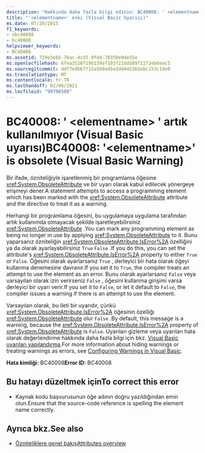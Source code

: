 ```yaml
---
description: "Hakkında daha fazla bilgi edinin: BC40008: ' <elementname> ' artık kullanılmıyor (Visual Basic uyarısı)"
title: "'<elementname>' eski (Visual Basic Uyarısı)"
ms.date: 07/20/2015
f1_keywords:
- vbc40008
- bc40008
helpviewer_keywords:
- BC40008
ms.assetid: 729e3eb5-76ac-4c55-9fdd-78350e0de55e
ms.openlocfilehash: 6fea3526f19b139af103f21ddd89f2272eb6eac5
ms.sourcegitcommit: ddf7edb67715a5b9a45e3dd44536dabc153c1de0
ms.translationtype: MT
ms.contentlocale: tr-TR
ms.lasthandoff: 02/06/2021
ms.locfileid: "99796580"
---
```

# <a name="bc40008-elementname-is-obsolete-visual-basic-warning"></a><span data-ttu-id="833d2-103">BC40008: ' \<elementname> ' artık kullanılmıyor (Visual Basic uyarısı)</span><span class="sxs-lookup"><span data-stu-id="833d2-103">BC40008: '\<elementname>' is obsolete (Visual Basic Warning)</span></span>

<span data-ttu-id="833d2-104">Bir ifade, özniteliğiyle işaretlenmiş bir programlama öğesine <xref:System.ObsoleteAttribute> ve bir uyarı olarak kabul edilecek yönergeye erişmeyi dener.</span><span class="sxs-lookup"><span data-stu-id="833d2-104">A statement attempts to access a programming element which has been marked with the <xref:System.ObsoleteAttribute> attribute and the directive to treat it as a warning.</span></span>

 <span data-ttu-id="833d2-105">Herhangi bir programlama öğesini, bu uygulamaya uygulama tarafından artık kullanımda olmayacak şekilde işaretleyebilirsiniz <xref:System.ObsoleteAttribute> .</span><span class="sxs-lookup"><span data-stu-id="833d2-105">You can mark any programming element as being no longer in use by applying <xref:System.ObsoleteAttribute> to it.</span></span> <span data-ttu-id="833d2-106">Bunu yaparsanız özniteliğin <xref:System.ObsoleteAttribute.IsError%2A> özelliğini ya da olarak ayarlayabilirsiniz `True` `False` .</span><span class="sxs-lookup"><span data-stu-id="833d2-106">If you do this, you can set the attribute's <xref:System.ObsoleteAttribute.IsError%2A> property to either `True` or `False`.</span></span> <span data-ttu-id="833d2-107">Öğesini olarak ayarlarsanız `True` , derleyici bir hata olarak öğeyi kullanma denemesine davranır.</span><span class="sxs-lookup"><span data-stu-id="833d2-107">If you set it to `True`, the compiler treats an attempt to use the element as an error.</span></span> <span data-ttu-id="833d2-108">Bunu olarak ayarlarsanız `False` veya varsayılan olarak izin verirseniz `False` , öğesini kullanma girişimi varsa derleyici bir uyarı verir.</span><span class="sxs-lookup"><span data-stu-id="833d2-108">If you set it to `False`, or let it default to `False`, the compiler issues a warning if there is an attempt to use the element.</span></span>

 <span data-ttu-id="833d2-109">Varsayılan olarak, bu ileti bir uyarıdır, çünkü <xref:System.ObsoleteAttribute.IsError%2A> öğesinin özelliği <xref:System.ObsoleteAttribute> olur `False` .</span><span class="sxs-lookup"><span data-stu-id="833d2-109">By default, this message is a warning, because the <xref:System.ObsoleteAttribute.IsError%2A> property of <xref:System.ObsoleteAttribute> is `False`.</span></span> <span data-ttu-id="833d2-110">Uyarıları gizleme veya uyarıları hata olarak değerlendirme hakkında daha fazla bilgi için bkz. [Visual Basic uyarıları yapılandırma](/visualstudio/ide/configuring-warnings-in-visual-basic).</span><span class="sxs-lookup"><span data-stu-id="833d2-110">For more information about hiding warnings or treating warnings as errors, see [Configuring Warnings in Visual Basic](/visualstudio/ide/configuring-warnings-in-visual-basic).</span></span>

 <span data-ttu-id="833d2-111">**Hata kimliği:** BC40008</span><span class="sxs-lookup"><span data-stu-id="833d2-111">**Error ID:** BC40008</span></span>

## <a name="to-correct-this-error"></a><span data-ttu-id="833d2-112">Bu hatayı düzeltmek için</span><span class="sxs-lookup"><span data-stu-id="833d2-112">To correct this error</span></span>

- <span data-ttu-id="833d2-113">Kaynak kodu başvurusunun öğe adının doğru yazıldığından emin olun.</span><span class="sxs-lookup"><span data-stu-id="833d2-113">Ensure that the source-code reference is spelling the element name correctly.</span></span>

## <a name="see-also"></a><span data-ttu-id="833d2-114">Ayrıca bkz.</span><span class="sxs-lookup"><span data-stu-id="833d2-114">See also</span></span>

- [<span data-ttu-id="833d2-115">Özniteliklere genel bakış</span><span class="sxs-lookup"><span data-stu-id="833d2-115">Attributes overview</span></span>](../../programming-guide/concepts/attributes/index.md)
